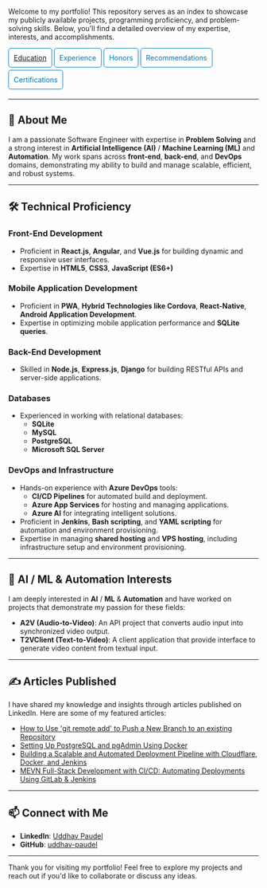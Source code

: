 Welcome to my portfolio! This repository serves as an index to showcase my publicly available projects, programming proficiency, and problem-solving skills. Below, you'll find a detailed overview of my expertise, interests, and accomplishments.
[<div style="border: 1px solid #0077b5; padding: 10px; border-radius: 5px; display: inline-block; color: #0077b5; text-decoration: none; margin-bottom: 5px;">Education</div>](https://www.linkedin.com/in/paudel-uddhav/details/education/)
[<div style="border: 1px solid #0077b5; padding: 10px; border-radius: 5px; display: inline-block; color: #0077b5; text-decoration: none; margin-bottom: 5px;">Experience</div>](https://www.linkedin.com/in/paudel-uddhav/details/experience/)
[<div style="border: 1px solid #0077b5; padding: 10px; border-radius: 5px; display: inline-block; color: #0077b5; text-decoration: none; margin-bottom: 5px;">Honors</div>](https://www.linkedin.com/in/paudel-uddhav/details/honors/)
[<div style="border: 1px solid #0077b5; padding: 10px; border-radius: 5px; display: inline-block; color: #0077b5; text-decoration: none; margin-bottom: 5px;">Recommendations</div>](https://www.linkedin.com/in/paudel-uddhav/details/recommendations/)
[<div style="border: 1px solid #0077b5; padding: 10px; border-radius: 5px; display: inline-block; color: #0077b5; text-decoration: none; margin-bottom: 5px;">Certifications</div>](https://www.linkedin.com/in/paudel-uddhav/details/certifications/)

---

## 🌟 About Me

I am a passionate Software Engineer with expertise in **Problem Solving** and a strong interest in **Artificial Intelligence (AI)** / **Machine Learning (ML)** and **Automation**. My work spans across **front-end**, **back-end**, and **DevOps** domains, demonstrating my ability to build and manage scalable, efficient, and robust systems.

---

## 🛠️ Technical Proficiency

### Front-End Development
- Proficient in **React.js**, **Angular**, and **Vue.js** for building dynamic and responsive user interfaces.
- Expertise in **HTML5**, **CSS3**, **JavaScript (ES6+)**

### Mobile Application Development
- Proficient in **PWA**, **Hybrid Technologies like Cordova**, **React-Native**, **Android Application Development**.
- Expertise in optimizing mobile application performance and **SQLite queries**.

### Back-End Development
- Skilled in **Node.js**, **Express.js**, **Django** for building RESTful APIs and server-side applications.

### Databases
- Experienced in working with relational databases:
  - **SQLite**
  - **MySQL**
  - **PostgreSQL**
  - **Microsoft SQL Server**

### DevOps and Infrastructure
- Hands-on experience with **Azure DevOps** tools:
  - **CI/CD Pipelines** for automated build and deployment.
  - **Azure App Services** for hosting and managing applications.
  - **Azure AI** for integrating intelligent solutions.
- Proficient in **Jenkins**, **Bash scripting**, and **YAML scripting** for automation and environment provisioning.
- Expertise in managing **shared hosting** and **VPS hosting**, including infrastructure setup and environment provisioning.

---

## 🤖 AI / ML & Automation Interests

I am deeply interested in **AI** / **ML** & **Automation** and have worked on projects that demonstrate my passion for these fields:
- **A2V (Audio-to-Video)**: An API project that converts audio input into synchronized video output.
- **T2VClient (Text-to-Video)**: A client application that provide interface to generate video content from textual input.

---

## ✍️ Articles Published

I have shared my knowledge and insights through articles published on LinkedIn. Here are some of my featured articles:

- [How to Use 'git remote add' to Push a New Branch to an existing Repository](https://www.linkedin.com/pulse/how-use-git-remote-add-push-new-branch-existing-uddhav-paudel-jom4e)
- [Setting Up PostgreSQL and pgAdmin Using Docker](https://www.linkedin.com/pulse/setting-up-postgresql-pgadmin-using-docker-uddhav-paudel-yrgle/) 
- [Building a Scalable and Automated Deployment Pipeline with Cloudflare, Docker, and Jenkins](https://www.linkedin.com/pulse/building-scalable-automated-deployment-pipeline-docker-uddhav-paudel-6zhpe/) 
- [MEVN Full-Stack Development with CI/CD: Automating Deployments Using GitLab & Jenkins](https://www.linkedin.com/pulse/mevn-full-stack-development-cicd-automating-using-gitlab-paudel-vsnae) 

---

## 📫 Connect with Me

- **LinkedIn**: [Uddhav Paudel](https://www.linkedin.com/in/paudel-uddhav)
- **GitHub**: [uddhav-paudel](https://github.com/uddhav-paudel)

---

Thank you for visiting my portfolio! Feel free to explore my projects and reach out if you'd like to collaborate or discuss any ideas.
